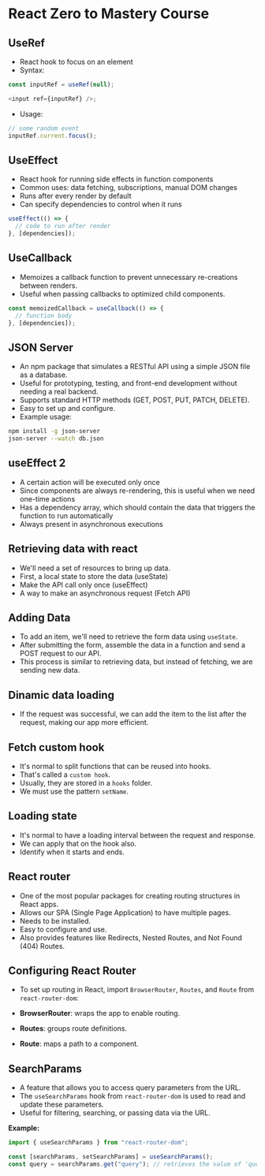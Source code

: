 # React Zero to Mastery Course

## UseRef

- React hook to focus on an element
- Syntax:

```js
const inputRef = useRef(null);

<input ref={inputRef} />;
```

- Usage:

```js
// some random event
inputRef.current.focus();
```

## UseEffect

- React hook for running side effects in function components
- Common uses: data fetching, subscriptions, manual DOM changes
- Runs after every render by default
- Can specify dependencies to control when it runs

```js
useEffect(() => {
  // code to run after render
}, [dependencies]);
```

## UseCallback

- Memoizes a callback function to prevent unnecessary re-creations between renders.
- Useful when passing callbacks to optimized child components.

```js
const memoizedCallback = useCallback(() => {
  // function body
}, [dependencies]);
```

## JSON Server

- An npm package that simulates a RESTful API using a simple JSON file as a database.
- Useful for prototyping, testing, and front-end development without needing a real backend.
- Supports standard HTTP methods (GET, POST, PUT, PATCH, DELETE).
- Easy to set up and configure.
- Example usage:

```bash
npm install -g json-server
json-server --watch db.json
```

## useEffect 2

- A certain action will be executed only once
- Since components are always re-rendering, this is useful when we need one-time actions
- Has a dependency array, which should contain the data that triggers the function to run automatically
- Always present in asynchronous executions

## Retrieving data with react

- We'll need a set of resources to bring up data.
- First, a local state to store the data (useState)
- Make the API call only once (useEffect)
- A way to make an asynchronous request (Fetch API)

## Adding Data

- To add an item, we'll need to retrieve the form data using `useState`.
- After submitting the form, assemble the data in a function and send a POST request to our API.
- This process is similar to retrieving data, but instead of fetching, we are sending new data.

## Dinamic data loading

- If the request was successful, we can add the item to the list after the request, making our app more efficient.

## Fetch custom hook

- It's normal to split functions that can be reused into hooks.
- That's called a `custom hook`.
- Usually, they are stored in a `hooks` folder.
- We must use the pattern `setName`.

## Loading state

- It's normal to have a loading interval between the request and response.
- We can apply that on the hook also.
- Identify when it starts and ends.

## React router

- One of the most popular packages for creating routing structures in React apps.
- Allows our SPA (Single Page Application) to have multiple pages.
- Needs to be installed.
- Easy to configure and use.
- Also provides features like Redirects, Nested Routes, and Not Found (404) Routes.

## Configuring React Router

- To set up routing in React, import `BrowserRouter`, `Routes`, and `Route` from `react-router-dom`:

- **BrowserRouter**: wraps the app to enable routing.
- **Routes**: groups route definitions.
- **Route**: maps a path to a component.

## SearchParams

- A feature that allows you to access query parameters from the URL.
- The `useSearchParams` hook from `react-router-dom` is used to read and update these parameters.
- Useful for filtering, searching, or passing data via the URL.

**Example:**

```js
import { useSearchParams } from "react-router-dom";

const [searchParams, setSearchParams] = useSearchParams();
const query = searchParams.get("query"); // retrieves the value of 'query' from the URL
```
